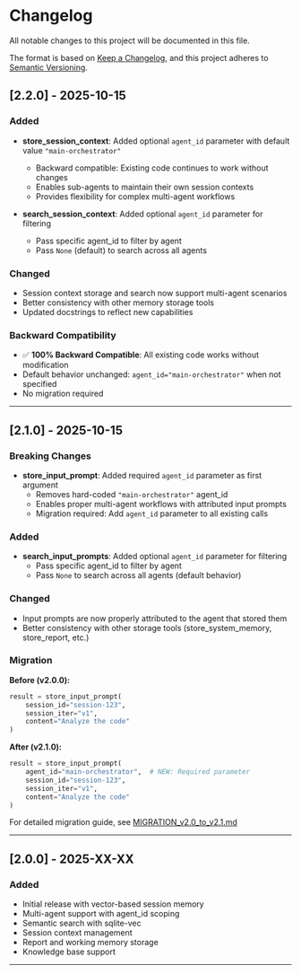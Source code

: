 # Changelog

All notable changes to this project will be documented in this file.

The format is based on [Keep a Changelog](https://keepachangelog.com/en/1.0.0/),
and this project adheres to [Semantic Versioning](https://semver.org/spec/v2.0.0.html).

## [2.2.0] - 2025-10-15

### Added

- **store_session_context**: Added optional `agent_id` parameter with default value `"main-orchestrator"`
  - Backward compatible: Existing code continues to work without changes
  - Enables sub-agents to maintain their own session contexts
  - Provides flexibility for complex multi-agent workflows

- **search_session_context**: Added optional `agent_id` parameter for filtering
  - Pass specific agent_id to filter by agent
  - Pass `None` (default) to search across all agents

### Changed

- Session context storage and search now support multi-agent scenarios
- Better consistency with other memory storage tools
- Updated docstrings to reflect new capabilities

### Backward Compatibility

- ✅ **100% Backward Compatible**: All existing code works without modification
- Default behavior unchanged: `agent_id="main-orchestrator"` when not specified
- No migration required

---

## [2.1.0] - 2025-10-15

### Breaking Changes

- **store_input_prompt**: Added required `agent_id` parameter as first argument
  - Removes hard-coded `"main-orchestrator"` agent_id
  - Enables proper multi-agent workflows with attributed input prompts
  - Migration required: Add `agent_id` parameter to all existing calls

### Added

- **search_input_prompts**: Added optional `agent_id` parameter for filtering
  - Pass specific agent_id to filter by agent
  - Pass `None` to search across all agents (default behavior)

### Changed

- Input prompts are now properly attributed to the agent that stored them
- Better consistency with other storage tools (store_system_memory, store_report, etc.)

### Migration

**Before (v2.0.0):**
```python
result = store_input_prompt(
    session_id="session-123",
    session_iter="v1",
    content="Analyze the code"
)
```

**After (v2.1.0):**
```python
result = store_input_prompt(
    agent_id="main-orchestrator",  # NEW: Required parameter
    session_id="session-123",
    session_iter="v1",
    content="Analyze the code"
)
```

For detailed migration guide, see [MIGRATION_v2.0_to_v2.1.md](./MIGRATION_v2.0_to_v2.1.md)

---

## [2.0.0] - 2025-XX-XX

### Added
- Initial release with vector-based session memory
- Multi-agent support with agent_id scoping
- Semantic search with sqlite-vec
- Session context management
- Report and working memory storage
- Knowledge base support

---
